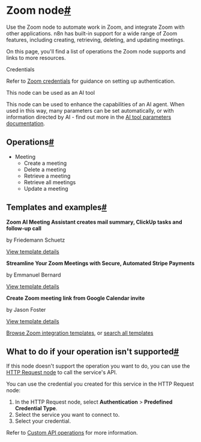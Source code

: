 [](https://github.com/n8n-io/n8n-docs/edit/main/docs/integrations/builtin/app-nodes/n8n-nodes-base.zoom.md "Edit this page")

# Zoom node[#](#zoom-node "Permanent link")

Use the Zoom node to automate work in Zoom, and integrate Zoom with other applications. n8n has built-in support for a wide range of Zoom features, including creating, retrieving, deleting, and updating meetings.

On this page, you'll find a list of operations the Zoom node supports and links to more resources.

Credentials

Refer to [Zoom credentials](../../credentials/zoom/) for guidance on setting up authentication.

This node can be used as an AI tool

This node can be used to enhance the capabilities of an AI agent. When used in this way, many parameters can be set automatically, or with information directed by AI - find out more in the [AI tool parameters documentation](../../../../advanced-ai/examples/using-the-fromai-function/).

## Operations[#](#operations "Permanent link")

*   Meeting
    *   Create a meeting
    *   Delete a meeting
    *   Retrieve a meeting
    *   Retrieve all meetings
    *   Update a meeting

## Templates and examples[#](#templates-and-examples "Permanent link")

**Zoom AI Meeting Assistant creates mail summary, ClickUp tasks and follow-up call**

by Friedemann Schuetz

[View template details](https://n8n.io/workflows/2800-zoom-ai-meeting-assistant-creates-mail-summary-clickup-tasks-and-follow-up-call/)

**Streamline Your Zoom Meetings with Secure, Automated Stripe Payments**

by Emmanuel Bernard

[View template details](https://n8n.io/workflows/2192-streamline-your-zoom-meetings-with-secure-automated-stripe-payments/)

**Create Zoom meeting link from Google Calendar invite**

by Jason Foster

[View template details](https://n8n.io/workflows/1340-create-zoom-meeting-link-from-google-calendar-invite/)

[Browse Zoom integration templates](https://n8n.io/integrations/zoom/), or [search all templates](https://n8n.io/workflows/)

## What to do if your operation isn't supported[#](#what-to-do-if-your-operation-isnt-supported "Permanent link")

If this node doesn't support the operation you want to do, you can use the [HTTP Request node](../../core-nodes/n8n-nodes-base.httprequest/) to call the service's API.

You can use the credential you created for this service in the HTTP Request node:

1.  In the HTTP Request node, select **Authentication** > **Predefined Credential Type**.
2.  Select the service you want to connect to.
3.  Select your credential.

Refer to [Custom API operations](../../../custom-operations/) for more information.
